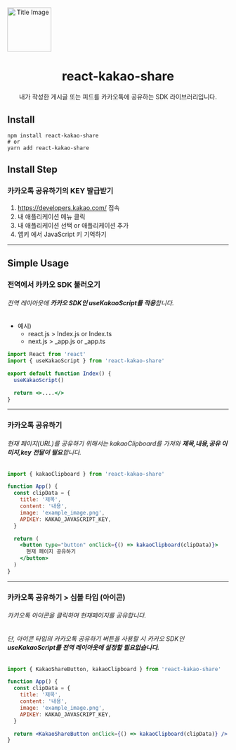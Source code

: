 # <div align="center">

<div align="center" style="width: 100px;" >
<img src="https://github.com/deep-hwan/react-kakao-share/blob/main/public/kakao-img.png" style="width: 100px;" alt="Title Image">
</div>
<h1 align="center">react-kakao-share</h1>

<p align="center">
내가 작성한 게시글 또는 피드를 카카오톡에 공유하는 SDK 라이브러리입니다.
</p>
</div>

## Install

    npm install react-kakao-share
    # or
    yarn add react-kakao-share

## Install Step

### 카카오톡 공유하기의 KEY 발급받기

1. https://developers.kakao.com/ 접속
2. 내 애플리케이션 메뉴 클릭
3. 내 애플리케이션 선택 or 애플리케이션 추가
4. 앱키 에서 JavaScript 키 기억하기

---

## Simple Usage

### 전역에서 카카오 SDK 불러오기

###### 전역 레이아웃에 **카카오 SDK인 useKakaoScript를 적용**합니다.

- 예시)
  - react.js > Index.js or Index.ts
  - next.js > \_app.js or \_app.ts

```jsx
import React from 'react'
import { useKakaoScript } from 'react-kakao-share'

export default function Index() {
  useKakaoScript()

  return <>....</>
}
```

---

### 카카오톡 공유하기

###### 현재 페이지(URL)를 공유하기 위해서는 kakaoClipboard를 가져와 **제목,내용,공유 이미지,key 전달이 필요**합니다.

```jsx
import { kakaoClipboard } from 'react-kakao-share'

function App() {
  const clipData = {
    title: '제목',
    content: '내용',
    image: 'example_image.png',
    APIKEY: KAKAO_JAVASCRIPT_KEY,
  }

  return (
    <button type="button" onClick={() => kakaoClipboard(clipData)}>
      현재 페이지 공유하기
    </button>
  )
}
```

---

### 카카오톡 공유하기 > 심볼 타입 (아이콘)

###### 카카오톡 아이콘을 클릭하여 현재페이지를 공유합니다.

###### 단, 아이콘 타입의 카카오톡 공유하기 버튼을 사용할 시 카카오 SDK인 **useKakaoScript를 전역 레이아웃에 설정할 필요없습니다.**

```jsx
import { KakaoShareButton, kakaoClipboard } from 'react-kakao-share'

function App() {
  const clipData = {
    title: '제목',
    content: '내용',
    image: 'example_image.png',
    APIKEY: KAKAO_JAVASCRIPT_KEY,
  }

  return <KakaoShareButton onClick={() => kakaoClipboard(clipData)} />
}
```
